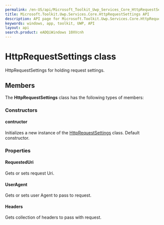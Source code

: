 ```yaml
---
permalink: /en-US/api/Microsoft_Toolkit_Uwp_Services_Core_HttpRequestSettings.htm
title: Microsoft.Toolkit.Uwp.Services.Core.HttpRequestSettings API 
description: API page for Microsoft.Toolkit.Uwp.Services.Core.HttpRequestSettings
keywords: windows, app, toolkit, UWP, API
layout: api
search.product: eADQiWindows 10XVcnh
---
```



# HttpRequestSettings class

HttpRequestSettings for holding request settings.

## Members

The **HttpRequestSettings** class has the following types of members:

### Constructors

#### contructor

Initializes a new instance of the [HttpRequestSettings](Microsoft_Toolkit_Uwp_Services_Core_HttpRequestSettings.htm) class. Default constructor.



### Properties

#### RequestedUri

Gets or sets request Uri.



#### UserAgent

Gets or sets user Agent to pass to request.



#### Headers

Gets collection of headers to pass with request.


